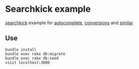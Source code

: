 # Searchkick example

[searchkick][1] example for [autocomplete][2], [conversions][3] and [similar][4].

  [1]: https://github.com/ankane/searchkick
  [2]: https://github.com/ankane/searchkick#autocomplete
  [3]: https://github.com/ankane/searchkick#keep-getting-better
  [4]: https://github.com/ankane/searchkick#autocomplete

## Use

    bundle install
    bundle exec rake db:migrate
    bundle exec rake db:seed
    visit locolhost:3000
